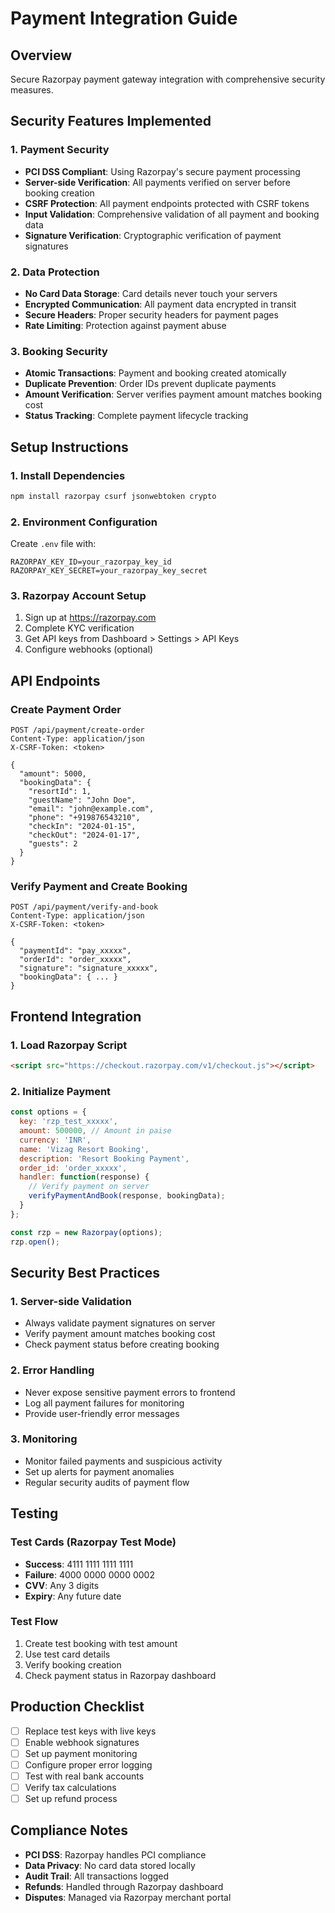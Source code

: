 # Payment Integration Guide

## Overview
Secure Razorpay payment gateway integration with comprehensive security measures.

## Security Features Implemented

### 1. Payment Security
- **PCI DSS Compliant**: Using Razorpay's secure payment processing
- **Server-side Verification**: All payments verified on server before booking creation
- **CSRF Protection**: All payment endpoints protected with CSRF tokens
- **Input Validation**: Comprehensive validation of all payment and booking data
- **Signature Verification**: Cryptographic verification of payment signatures

### 2. Data Protection
- **No Card Data Storage**: Card details never touch your servers
- **Encrypted Communication**: All payment data encrypted in transit
- **Secure Headers**: Proper security headers for payment pages
- **Rate Limiting**: Protection against payment abuse

### 3. Booking Security
- **Atomic Transactions**: Payment and booking created atomically
- **Duplicate Prevention**: Order IDs prevent duplicate payments
- **Amount Verification**: Server verifies payment amount matches booking cost
- **Status Tracking**: Complete payment lifecycle tracking

## Setup Instructions

### 1. Install Dependencies
```bash
npm install razorpay csurf jsonwebtoken crypto
```

### 2. Environment Configuration
Create `.env` file with:
```env
RAZORPAY_KEY_ID=your_razorpay_key_id
RAZORPAY_KEY_SECRET=your_razorpay_key_secret
```

### 3. Razorpay Account Setup
1. Sign up at https://razorpay.com
2. Complete KYC verification
3. Get API keys from Dashboard > Settings > API Keys
4. Configure webhooks (optional)

## API Endpoints

### Create Payment Order
```
POST /api/payment/create-order
Content-Type: application/json
X-CSRF-Token: <token>

{
  "amount": 5000,
  "bookingData": {
    "resortId": 1,
    "guestName": "John Doe",
    "email": "john@example.com",
    "phone": "+919876543210",
    "checkIn": "2024-01-15",
    "checkOut": "2024-01-17",
    "guests": 2
  }
}
```

### Verify Payment and Create Booking
```
POST /api/payment/verify-and-book
Content-Type: application/json
X-CSRF-Token: <token>

{
  "paymentId": "pay_xxxxx",
  "orderId": "order_xxxxx",
  "signature": "signature_xxxxx",
  "bookingData": { ... }
}
```

## Frontend Integration

### 1. Load Razorpay Script
```html
<script src="https://checkout.razorpay.com/v1/checkout.js"></script>
```

### 2. Initialize Payment
```javascript
const options = {
  key: 'rzp_test_xxxxx',
  amount: 500000, // Amount in paise
  currency: 'INR',
  name: 'Vizag Resort Booking',
  description: 'Resort Booking Payment',
  order_id: 'order_xxxxx',
  handler: function(response) {
    // Verify payment on server
    verifyPaymentAndBook(response, bookingData);
  }
};

const rzp = new Razorpay(options);
rzp.open();
```

## Security Best Practices

### 1. Server-side Validation
- Always validate payment signatures on server
- Verify payment amount matches booking cost
- Check payment status before creating booking

### 2. Error Handling
- Never expose sensitive payment errors to frontend
- Log all payment failures for monitoring
- Provide user-friendly error messages

### 3. Monitoring
- Monitor failed payments and suspicious activity
- Set up alerts for payment anomalies
- Regular security audits of payment flow

## Testing

### Test Cards (Razorpay Test Mode)
- **Success**: 4111 1111 1111 1111
- **Failure**: 4000 0000 0000 0002
- **CVV**: Any 3 digits
- **Expiry**: Any future date

### Test Flow
1. Create test booking with test amount
2. Use test card details
3. Verify booking creation
4. Check payment status in Razorpay dashboard

## Production Checklist

- [ ] Replace test keys with live keys
- [ ] Enable webhook signatures
- [ ] Set up payment monitoring
- [ ] Configure proper error logging
- [ ] Test with real bank accounts
- [ ] Verify tax calculations
- [ ] Set up refund process

## Compliance Notes

- **PCI DSS**: Razorpay handles PCI compliance
- **Data Privacy**: No card data stored locally
- **Audit Trail**: All transactions logged
- **Refunds**: Handled through Razorpay dashboard
- **Disputes**: Managed via Razorpay merchant portal